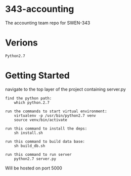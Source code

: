 # 343-accounting
The accounting team repo for SWEN-343

# Verions
    Python2.7

# Getting Started

navigate to the top layer of the project containing server.py

    find the python path:
        which python.2.7

    run the commands to start virtual environment:
        virtualenv -p /usr/bin/python2.7 venv 
        source venv/bin/activate

    run this command to install the deps:
        sh install.sh

    run this command to build data base:
        sh build_db.sh

    run this command to run server
        python2.7 server.py

Will be hosted on port 5000 
